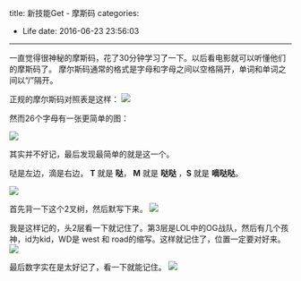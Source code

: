 title: 新技能Get - 摩斯码
categories:
  - Life
date: 2016-06-23 23:56:03
---

一直觉得很神秘的摩斯码，花了30分钟学习了一下。以后看电影就可以听懂他们的摩斯码了。
摩尔斯码通常的格式是字母和字母之间以空格隔开，单词和单词之间以“/”隔开。

<!--more-->

正规的摩尔斯码对照表是这样：
![](http://7xnueu.com1.z0.glb.clouddn.com/2016/06/7e5d4dfca_b.jpg) 


然而26个字母有一张更简单的图：

![](http://7xnueu.com1.z0.glb.clouddn.com/2016/06/8dd729969_b.jpg) 


其实并不好记，最后发现最简单的就是这一个。

哒是左边，滴是右边， **T** 就是 **哒**， **M** 就是 **哒哒** ，**S** 就是 **嘀哒哒**。

![](http://7xnueu.com1.z0.glb.clouddn.com/2016/06/74c7f87e6014cb4fcf8cbcd0a3f3723c.jpg) 


首先背一下这个2叉树，然后默写下来。
![](http://7xnueu.com1.z0.glb.clouddn.com/2016/06/101.jpg) 

我是这样记的，头2层看一下就记住了。第3层是LOL中的OG战队，然后有几个孩神，id为kid，WD是 west 和 road的缩写。这样就记住了，位置一定要对好来。
![](http://7xnueu.com1.z0.glb.clouddn.com/2016/06/102.jpg) 

最后数字实在是太好记了，看一下就能记住。
![](http://7xnueu.com1.z0.glb.clouddn.com/2016/06/103.jpg) 




